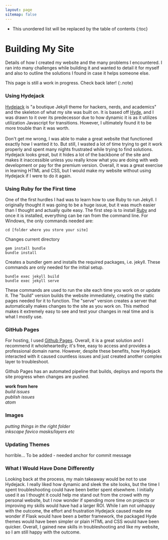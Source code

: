 ```yaml
---
layout: page
sitemap: false
---
```


* This unordered list will be replaced by the table of contents
{:toc}

# Building My Site

Details of how I created my website and the many problems I encountered. I ran into many challenges while building it and wanted to detail it for myself and also to outline the solutions I found in case it helps someone else.

This page is still a work in progress. Check back later!
{:.note}

### Using Hydejack

<a href="https://www.hydejack.com" target="_blank">Hydejack</a> is "a boutique Jekyll theme for hackers, nerds, and academics" and the skeleton of what my site was built on. It is based off <a href="https://hyde.getpoole.com/" target="_blank">Hyde</a>, and I was drawn to it over its predecessor due to how dynamic it is as it utilizes utilization Javascript for transitions. However, I ultimately found it to be more trouble than it was worth.
<br><br>
Don't get me wrong, I was able to make a great website that functioned exactly how I wanted it to. But still, I wasted a lot of time trying to get it work properly and spent many nights frustrated while trying to find solutions. Hydejack looks great, but it hides a lot of the backbone of the site and makes it inaccessible unless you really know what you are doing with web development or pay for the premium version. Overall, it was a great exercise in learning HTML and CSS, but I would make my website without using Hydejack if I were to do it again.

### Using Ruby for the First time

One of the first hurdles I had was to learn how to use Ruby to run Jekyll. I originally thought it was going to be a huge issue, but it was much easier than I thought and actually quite easy. The first step is to install <a href="https://www.ruby-lang.org/en/documentation/installation/" target="_blank">Ruby</a> and once it is installed, everything can be ran from the command line. For Windows, the only commands needed are:


    cd [folder where you store your site]

Changes current directory

    gem install bundle
    bundle install

Creates a bundler gem and installs the required packages, i.e. jekyll. These commands are only needed for the initial setup.

    bundle exec jekyll build
    bundle exec jekyll serve

These commands are used to run the site each time you work on or update it. The "build" version builds the website immediately, creating the static pages needed for it to function. The "serve" version creates a server that automatically makes changes to the site as you work on. This method makes it extremely easy to see and test your changes in real time and is what I mostly use.

### GitHub Pages

For hosting, I used <a href="https://pages.github.com/" target="_blank">Github Pages</a>. Overall, it is a great solution and I recommend it wholeheartedly; it's free, easy to access and provides a professional domain name. However, despite these benefits, how Hydejack interacted with it caused countless issues and just created another complex layer to troubleshoot.

Github Pages has an automated pipeline that builds, deploys and reports the site progress when changes are pushed.


<b>work from here</b><br>
<i>build issues<br>
publish issues<br>
atom
</i>

### Images

<i>putting things in the right folder<br>
inkscape
favico
masks/layers etc</i>

### Updating Themes

horrible... To be added - needed anchor for commit message

### What I Would Have Done Differently

Looking back at the process, my main takeaway would be not to use Hydejack. I really liked how dynamic and sleek the site looks, but the time I spent troubleshooting could have been better spent elsewhere. I initially used it as I thought it could help me stand out from the crowd with my personal website, but I now wonder if spending more time on projects or improving my skills would have had a larger ROI. While I am not unhappy with the outcome, the effort and frustration Hydejack caused made me wonder if Flask would have been a better framework, the packaged Hyde themes would have been simpler or plain HTML and CSS would have been quicker. Overall, I gained new skills in troubleshooting and like my website, so I am still happy with the outcome.     
